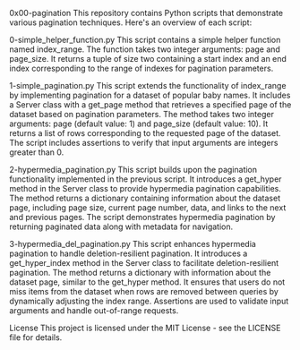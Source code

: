 0x00-pagination
This repository contains Python scripts that demonstrate various pagination techniques. Here's an overview of each script:

0-simple_helper_function.py
This script contains a simple helper function named index_range.
The function takes two integer arguments: page and page_size.
It returns a tuple of size two containing a start index and an end index corresponding to the range of indexes for pagination parameters.

1-simple_pagination.py
This script extends the functionality of index_range by implementing pagination for a dataset of popular baby names.
It includes a Server class with a get_page method that retrieves a specified page of the dataset based on pagination parameters.
The method takes two integer arguments: page (default value: 1) and page_size (default value: 10).
It returns a list of rows corresponding to the requested page of the dataset.
The script includes assertions to verify that input arguments are integers greater than 0.

2-hypermedia_pagination.py
This script builds upon the pagination functionality implemented in the previous script.
It introduces a get_hyper method in the Server class to provide hypermedia pagination capabilities.
The method returns a dictionary containing information about the dataset page, including page size, current page number, data, and links to the next and previous pages.
The script demonstrates hypermedia pagination by returning paginated data along with metadata for navigation.

3-hypermedia_del_pagination.py
This script enhances hypermedia pagination to handle deletion-resilient pagination.
It introduces a get_hyper_index method in the Server class to facilitate deletion-resilient pagination.
The method returns a dictionary with information about the dataset page, similar to the get_hyper method.
It ensures that users do not miss items from the dataset when rows are removed between queries by dynamically adjusting the index range.
Assertions are used to validate input arguments and handle out-of-range requests.

License
This project is licensed under the MIT License - see the LICENSE file for details.
